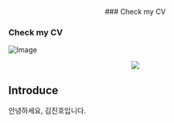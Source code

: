 <p style="text-align: center;">
  ### Check my CV
</p>

### Check my CV
</center>

<img src="https://img.shields.io/badge/-CV-111111?style=flat&logo=Read.cv&logoColor=white" alt="Image">
<p align="center">
<img src="https://img.shields.io/badge/-CV-111111?style=flat&logo=Read.cv&logoColor=white"/>
</p>



## Introduce
안녕하세요, 김진호입니다.
